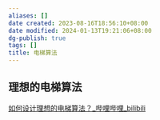 ```yaml
---
aliases: []
date created: 2023-08-16T18:56:10+08:00
date modified: 2024-01-13T19:21:06+08:00
dg-publish: true
tags: []
title: 电梯算法
---
```


## 理想的电梯算法
[如何设计理想的电梯算法？\_哔哩哔哩\_bilibili](https://www.bilibili.com/video/BV13h4y1C7qZ/?spm_id_from=333.1007.tianma.15-2-56.click&vd_source=20cb3e7c6ad3d64f0eb2d763ff005080)